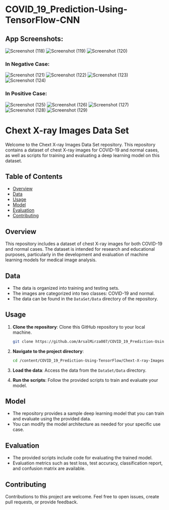 # COVID_19_Prediction-Using-TensorFlow-CNN

## App Screenshots:
![Screenshot (118)](https://github.com/user-attachments/assets/99ed9927-bc45-48c0-ba91-5563a1e720a9)
![Screenshot (119)](https://github.com/user-attachments/assets/8a73b4e1-c545-4b77-b71e-fab34c05c7b3)
![Screenshot (120)](https://github.com/user-attachments/assets/b2b7cf21-2d65-40fd-bcfe-8f4ca0a01674)

### In Negative Case:
![Screenshot (121)](https://github.com/user-attachments/assets/a53047ed-e30f-45ba-a9c4-fac065d960b3)
![Screenshot (122)](https://github.com/user-attachments/assets/5e68463d-aee9-4067-aefb-eecfdba9c2bf)
![Screenshot (123)](https://github.com/user-attachments/assets/7f8f401e-74d8-45b3-9a58-a6629789f780)
![Screenshot (124)](https://github.com/user-attachments/assets/cc99306f-da98-4793-8a8a-cf96a8a8ae3f)

### In Positive Case:
![Screenshot (125)](https://github.com/user-attachments/assets/8df30a9e-4828-4ac0-b58c-df5b84aca4f1)
![Screenshot (126)](https://github.com/user-attachments/assets/edd7cc3c-f546-46ed-8333-cc282d4bea60)
![Screenshot (127)](https://github.com/user-attachments/assets/b8640107-ac11-4edf-bc92-471d429d9b1e)
![Screenshot (128)](https://github.com/user-attachments/assets/beb00117-cbef-4c19-9b81-9c1e1158bb12)
![Screenshot (129)](https://github.com/user-attachments/assets/7b14c484-7cd7-47d9-bbd2-ea503a1e43fb)






# Chext X-ray Images Data Set

Welcome to the Chext X-ray Images Data Set repository. This repository contains a dataset of chest X-ray images for COVID-19 and normal cases, as well as scripts for training and evaluating a deep learning model on this dataset.

## Table of Contents

- [Overview](#overview)
- [Data](#data)
- [Usage](#usage)
- [Model](#model)
- [Evaluation](#evaluation)
- [Contributing](#contributing)

## Overview

This repository includes a dataset of chest X-ray images for both COVID-19 and normal cases. The dataset is intended for research and educational purposes, particularly in the development and evaluation of machine learning models for medical image analysis.

## Data

- The data is organized into training and testing sets.
- The images are categorized into two classes: COVID-19 and normal.
- The data can be found in the `DataSet/Data` directory of the repository.

## Usage

1. **Clone the repository**: Clone this GitHub repository to your local machine.

   ```bash
   git clone https://github.com/ArsalMirza007/COVID_19_Prediction-Using-TensorFlow-CNN.git
   ```

2. **Navigate to the project directory**:

   ```bash
   cd /content/COVID_19_Prediction-Using-TensorFlow/Chext-X-ray-Images-Data-Set/DataSet/Data
   ```

3. **Load the data**: Access the data from the `DataSet/Data` directory.

4. **Run the scripts**: Follow the provided scripts to train and evaluate your model.

## Model

- The repository provides a sample deep learning model that you can train and evaluate using the provided data.
- You can modify the model architecture as needed for your specific use case.

## Evaluation

- The provided scripts include code for evaluating the trained model.
- Evaluation metrics such as test loss, test accuracy, classification report, and confusion matrix are available.

## Contributing

Contributions to this project are welcome. Feel free to open issues, create pull requests, or provide feedback.
